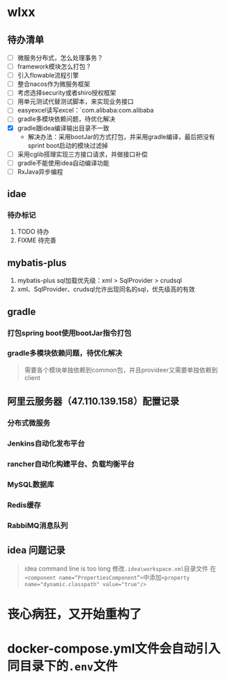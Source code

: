 # wlxx

## 待办清单
- [ ] 微服务分布式，怎么处理事务？
- [ ] framework模块怎么打包？
- [ ] 引入flowable流程引擎
- [ ] 整合nacos作为微服务框架
- [ ] 考虑选择security或者shiro授权框架
- [ ] 用单元测试代替测试脚本，来实现业务接口
- [ ] easyexcel读写excel：`com.alibaba:com.alibaba
- [ ] gradle多模块依赖问题，待优化解决
- [x] gradle跟idea编译输出目录不一致
  - 解决办法：采用bootJar的方式打包，并采用gradle编译，最后把没有sprint boot启动的模块过滤掉
- [ ] 采用cglib搭理实现三方接口请求，并做接口补偿
- [ ] gradle不能使用idea自动编译功能
- [ ] RxJava异步编程

## idae
### 待办标记
1. TODO 待办
2. FIXME 待完善

## mybatis-plus
1. mybatis-plus sql加载优先级：xml > SqlProvider > crudsql
2. xml、SqlProvider、crudsql允许出现同名的sql，优先级高的有效

## gradle
### 打包spring boot使用bootJar指令打包
### gradle多模块依赖问题，待优化解决
> 需要各个模块单独依赖到common包，并且provideer又需要单独依赖到client

## 阿里云服务器（47.110.139.158）配置记录
### 分布式微服务
### Jenkins自动化发布平台
### rancher自动化构建平台、负载均衡平台
### MySQL数据库
### Redis缓存
### RabbiMQ消息队列

## idea 问题记录
> idea command line is too long
> 修改`.idea\workspace.xml`目录文件
> 在`<component name=“PropertiesComponent”>`中添加`<property name="dynamic.classpath" value="true"/>`


# 丧心病狂，又开始重构了

# docker-compose.yml文件会自动引入同目录下的`.env`文件